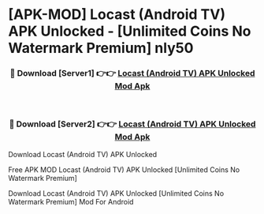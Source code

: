 # [APK-MOD] Locast (Android TV) APK Unlocked - [Unlimited Coins No Watermark Premium] nly50



<div align="center">
<h3>🔴 Download [Server1] 👉👉 <a href="https://momento.my/?title=Locast_(Android_TV)_APK_Unlocked">Locast (Android TV) APK Unlocked Mod Apk</a></h3><br>

<h3>🔴 Download [Server2] 👉👉 <a href="https://momento.my/?title=Locast_(Android_TV)_APK_Unlocked">Locast (Android TV) APK Unlocked Mod Apk</a></h3>
</div>



Download Locast (Android TV) APK Unlocked 

Free APK MOD Locast (Android TV) APK Unlocked [Unlimited Coins No Watermark Premium]

Download Locast (Android TV) APK Unlocked [Unlimited Coins No Watermark Premium] Mod For Android
